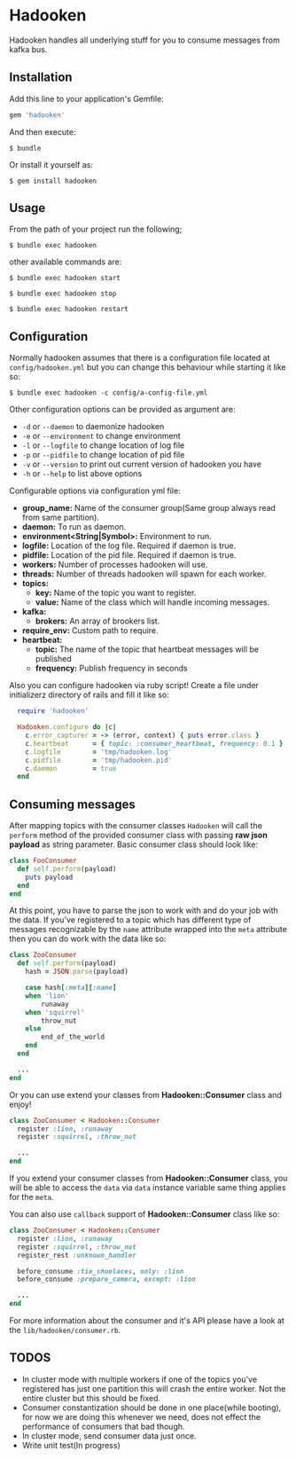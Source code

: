 # Hadooken

Hadooken handles all underlying stuff for you to consume messages from kafka bus.

## Installation

Add this line to your application's Gemfile:

```ruby
gem 'hadooken'
```

And then execute:

    $ bundle

Or install it yourself as:

    $ gem install hadooken

## Usage

From the path of your project run the following;

```
$ bundle exec hadooken
```

other available commands are:

```
$ bundle exec hadooken start
```

```
$ bundle exec hadooken stop
```

```
$ bundle exec hadooken restart
```

## Configuration

Normally hadooken assumes that there is a configuration file located at `config/hadooken.yml` but you can change this behaviour while starting it like so:

```
$ bundle exec hadooken -c config/a-config-file.yml
```

Other configuration options can be provided as argument are:

- `-d` or `--daemon` to daemonize hadooken
- `-e` or `--environment` to change environment
- `-l` or `--logfile` to change location of log file
- `-p` or `--pidfile` to change location of pid file
- `-v` or `--version` to print out current version of hadooken you have
- `-h` or `--help` to list above options

Configurable options via configuration yml file:

- **group_name<String>:**         Name of the consumer group(Same group always read from same partition).
- **daemon<Boolean>:**            To run as daemon.
- **environment<String|Symbol>:** Environment to run.
- **logfile<String>:**            Location of the log file. Required if daemon is true.
- **pidfile<String>:**            Location of the pid file. Required if daemon is true.
- **workers<Integer>:**           Number of processes hadooken will use.
- **threads<Integer>:**           Number of threads hadooken will spawn for each worker.
- **topics<Dictionary>:**
    - **key:**                      Name of the topic you want to register.
    - **value:**                    Name of the class which will handle incoming messages.
- **kafka<Dictionary>:**
    - **brokers:**                  An array of brookers list.
- **require_env<String>:**        Custom path to require.
- **heartbeat<Dictionary>:**
    - **topic:**                    The name of the topic that heartbeat messages will be published
    - **frequency:**                Publish frequency in seconds

Also you can configure hadooken via ruby script! Create a file under initializerz directory of rails and fill it like so:

```ruby
  require 'hadooken'

  Hadooken.configure do |c|
    c.error_capturer = -> (error, context) { puts error.class }
    c.heartbeat      = { topic: :consumer_heartbeat, frequency: 0.1 }
    c.logfile        = 'tmp/hadooken.log'
    c.pidfile        = 'tmp/hadooken.pid'
    c.daemon         = true
  end
```

## Consuming messages

After mapping topics with the consumer classes `Hadooken` will call the `perform` method of the provided consumer class with passing **raw json payload** as string parameter. Basic consumer class should look like:

```ruby
class FooConsumer
  def self.perform(payload)
    puts payload
  end
end
```

At this point, you have to parse the json to work with and do your job with the data.
If you've registered to a topic which has different type of messages recognizable by the `name` attribute wrapped into the `meta` attribute then you can do work with the data like so:

```ruby
class ZooConsumer
  def self.perform(payload)
    hash = JSON.parse(payload)

    case hash[:meta][:name]
    when 'lion'
        runaway
    when 'squirrel'
        throw_nut
    else
        end_of_the_world
    end
  end

  ...
end
```

Or you can use extend your classes from **Hadooken::Consumer** class and enjoy!

```ruby
class ZooConsumer < Hadooken::Consumer
  register :lion, :runaway
  register :squirrel, :throw_nut

  ...
end
```

If you extend your consumer classes from **Hadooken::Consumer** class, you will be able to access the `data` via `data` instance variable same thing applies for the `meta`.

You can also use `callback` support of **Hadooken::Consumer** class like so:

```ruby
class ZooConsumer < Hadooken::Consumer
  register :lion, :runaway
  register :squirrel, :throw_nut
  register_rest :unknown_handler

  before_consume :tie_shoelaces, only: :lion
  before_consume :prepare_camera, except: :lion

  ...
end
```

For more information about the consumer and it's API please have a look at the `lib/hadooken/consumer.rb`.

## TODOS

- In cluster mode with multiple workers if one of the topics you've registered has just one partition this will crash the entire worker. Not the entire cluster but this should be fixed.
- Consumer constantization should be done in one place(while booting), for now we are doing this whenever we need, does not effect the performance of consumers that bad though.
- In cluster mode, send consumer data just once.
- Write unit test(In progress)
